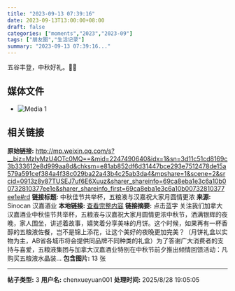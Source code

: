 ```yaml
---
title: "2023-09-13 07:39:16"
date: 2023-09-13T13:00:00+08:00
draft: false
categories: ["moments","2023","2023-09"]
tags: ["朋友圈","生活记录"]
summary: "2023-09-13 07:39:16..."
---
```


五谷丰登，中秋好礼。🥮🥮

## 媒体文件

- ![Media 1](/Moments/photos/2023-09-13/202309130739160.jpg)

## 相关链接

**原始链接:** http://mp.weixin.qq.com/s?__biz=MzIyMzU4OTc0MQ==&mid=2247490640&idx=1&sn=3d11c51cd8169c3b333612e8d999aa8d&chksm=e81ab852df6d31447bce293e7512478de15a579a591cef384a4f38c029ba22a43b4c25ab3da4&mpshare=1&scene=2&srcid=0913z8y87TUSEJ7uf6E6Xuuz&sharer_shareinfo=69ca8eba1e3c6a10b00732810377ee1e&sharer_shareinfo_first=69ca8eba1e3c6a10b00732810377ee1e#rd
**链接标题:** 中秋佳节共举杯，五粮液与汉嘉祝大家月圆情更浓
**来源:** Sinocan 汉嘉酒业
**本地链接:** [查看完整内容](/link_content/2023/09/2023-09-13-3/link_content/)
**链接摘要:** 点击蓝字 关注我们加拿大汉嘉酒业中秋佳节共举杯，五粮液与汉嘉祝大家月圆情更浓中秋节，洒满银辉的夜晚，家人围坐，讲述着故事，嬉笑着分享美味的月饼。这个时候，如果再有一杯香醇的五粮液佐餐，岂不是锦上添花，让这个美好的夜晚更加完美？（月饼礼盒以实物为主，AB省各城市将会提供同品牌不同种类的礼盒）为了答谢广大消费者的支持与喜爱，五粮液集团与加拿大汉嘉酒业特别在中秋节前夕推出倾情回馈活动：凡购买五粮液水晶装...
**包含图片:** 13 张

---

**帖子类型:** 3
**用户名:** chenxueyuan001
**处理时间:** 2025/8/28 19:05:05